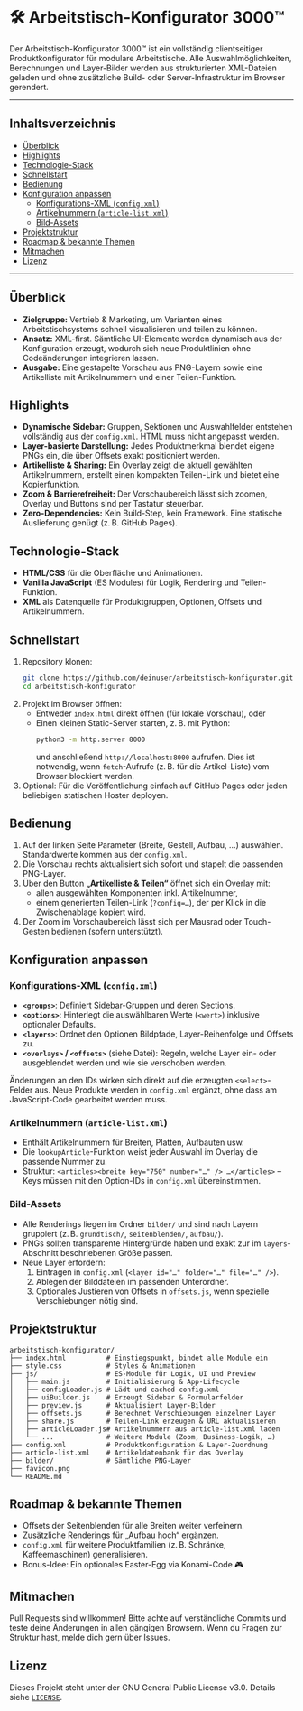 # 🛠️ Arbeitstisch-Konfigurator 3000™

Der Arbeitstisch-Konfigurator 3000™ ist ein vollständig clientseitiger Produktkonfigurator für modulare Arbeitstische. Alle Auswahlmöglichkeiten, Berechnungen und Layer-Bilder werden aus strukturierten XML-Dateien geladen und ohne zusätzliche Build- oder Server-Infrastruktur im Browser gerendert.

---

## Inhaltsverzeichnis
- [Überblick](#überblick)
- [Highlights](#highlights)
- [Technologie-Stack](#technologie-stack)
- [Schnellstart](#schnellstart)
- [Bedienung](#bedienung)
- [Konfiguration anpassen](#konfiguration-anpassen)
  - [Konfigurations-XML (`config.xml`)](#konfigurations-xml-configxml)
  - [Artikelnummern (`article-list.xml`)](#artikelnummern-article-listxml)
  - [Bild-Assets](#bild-assets)
- [Projektstruktur](#projektstruktur)
- [Roadmap & bekannte Themen](#roadmap--bekannte-themen)
- [Mitmachen](#mitmachen)
- [Lizenz](#lizenz)

---

## Überblick
- **Zielgruppe:** Vertrieb & Marketing, um Varianten eines Arbeitstischsystems schnell visualisieren und teilen zu können.
- **Ansatz:** XML-first. Sämtliche UI-Elemente werden dynamisch aus der Konfiguration erzeugt, wodurch sich neue Produktlinien ohne Codeänderungen integrieren lassen.
- **Ausgabe:** Eine gestapelte Vorschau aus PNG-Layern sowie eine Artikelliste mit Artikelnummern und einer Teilen-Funktion.

## Highlights
- **Dynamische Sidebar:** Gruppen, Sektionen und Auswahlfelder entstehen vollständig aus der `config.xml`. HTML muss nicht angepasst werden.
- **Layer-basierte Darstellung:** Jedes Produktmerkmal blendet eigene PNGs ein, die über Offsets exakt positioniert werden.
- **Artikelliste & Sharing:** Ein Overlay zeigt die aktuell gewählten Artikelnummern, erstellt einen kompakten Teilen-Link und bietet eine Kopierfunktion.
- **Zoom & Barrierefreiheit:** Der Vorschaubereich lässt sich zoomen, Overlay und Buttons sind per Tastatur steuerbar.
- **Zero-Dependencies:** Kein Build-Step, kein Framework. Eine statische Auslieferung genügt (z. B. GitHub Pages).

## Technologie-Stack
- **HTML/CSS** für die Oberfläche und Animationen.
- **Vanilla JavaScript** (ES Modules) für Logik, Rendering und Teilen-Funktion.
- **XML** als Datenquelle für Produktgruppen, Optionen, Offsets und Artikelnummern.

## Schnellstart
1. Repository klonen:
   ```bash
   git clone https://github.com/deinuser/arbeitstisch-konfigurator.git
   cd arbeitstisch-konfigurator
   ```
2. Projekt im Browser öffnen:
   - Entweder `index.html` direkt öffnen (für lokale Vorschau), oder
   - Einen kleinen Static-Server starten, z. B. mit Python:
     ```bash
     python3 -m http.server 8000
     ```
     und anschließend `http://localhost:8000` aufrufen. Dies ist notwendig, wenn `fetch`-Aufrufe (z. B. für die Artikel-Liste) vom Browser blockiert werden.
3. Optional: Für die Veröffentlichung einfach auf GitHub Pages oder jeden beliebigen statischen Hoster deployen.

## Bedienung
1. Auf der linken Seite Parameter (Breite, Gestell, Aufbau, …) auswählen. Standardwerte kommen aus der `config.xml`.
2. Die Vorschau rechts aktualisiert sich sofort und stapelt die passenden PNG-Layer.
3. Über den Button **„Artikelliste & Teilen“** öffnet sich ein Overlay mit:
   - allen ausgewählten Komponenten inkl. Artikelnummer,
   - einem generierten Teilen-Link (`?config=…`), der per Klick in die Zwischenablage kopiert wird.
4. Der Zoom im Vorschaubereich lässt sich per Mausrad oder Touch-Gesten bedienen (sofern unterstützt).

## Konfiguration anpassen

### Konfigurations-XML (`config.xml`)
- **`<groups>`**: Definiert Sidebar-Gruppen und deren Sections.
- **`<options>`**: Hinterlegt die auswählbaren Werte (`<wert>`) inklusive optionaler Defaults.
- **`<layers>`**: Ordnet den Optionen Bildpfade, Layer-Reihenfolge und Offsets zu.
- **`<overlays>` / `<offsets>`** (siehe Datei): Regeln, welche Layer ein- oder ausgeblendet werden und wie sie verschoben werden.

Änderungen an den IDs wirken sich direkt auf die erzeugten `<select>`-Felder aus. Neue Produkte werden in `config.xml` ergänzt, ohne dass am JavaScript-Code gearbeitet werden muss.

### Artikelnummern (`article-list.xml`)
- Enthält Artikelnummern für Breiten, Platten, Aufbauten usw.
- Die `lookupArticle`-Funktion weist jeder Auswahl im Overlay die passende Nummer zu.
- Struktur: `<articles><breite key="750" number="…" /> …</articles>` – Keys müssen mit den Option-IDs in `config.xml` übereinstimmen.

### Bild-Assets
- Alle Renderings liegen im Ordner `bilder/` und sind nach Layern gruppiert (z. B. `grundtisch/`, `seitenblenden/`, `aufbau/`).
- PNGs sollten transparente Hintergründe haben und exakt zur im `layers`-Abschnitt beschriebenen Größe passen.
- Neue Layer erfordern:
  1. Eintragen in `config.xml` (`<layer id="…" folder="…" file="…" />`).
  2. Ablegen der Bilddateien im passenden Unterordner.
  3. Optionales Justieren von Offsets in `offsets.js`, wenn spezielle Verschiebungen nötig sind.

## Projektstruktur
```text
arbeitstisch-konfigurator/
├── index.html          # Einstiegspunkt, bindet alle Module ein
├── style.css           # Styles & Animationen
├── js/                 # ES-Module für Logik, UI und Preview
│   ├── main.js         # Initialisierung & App-Lifecycle
│   ├── configLoader.js # Lädt und cached config.xml
│   ├── uiBuilder.js    # Erzeugt Sidebar & Formularfelder
│   ├── preview.js      # Aktualisiert Layer-Bilder
│   ├── offsets.js      # Berechnet Verschiebungen einzelner Layer
│   ├── share.js        # Teilen-Link erzeugen & URL aktualisieren
│   ├── articleLoader.js# Artikelnummern aus article-list.xml laden
│   └── ...             # Weitere Module (Zoom, Business-Logik, …)
├── config.xml          # Produktkonfiguration & Layer-Zuordnung
├── article-list.xml    # Artikeldatenbank für das Overlay
├── bilder/             # Sämtliche PNG-Layer
├── favicon.png
└── README.md
```

## Roadmap & bekannte Themen
- Offsets der Seitenblenden für alle Breiten weiter verfeinern.
- Zusätzliche Renderings für „Aufbau hoch“ ergänzen.
- `config.xml` für weitere Produktfamilien (z. B. Schränke, Kaffeemaschinen) generalisieren.
- Bonus-Idee: Ein optionales Easter-Egg via Konami-Code 🎮

## Mitmachen
Pull Requests sind willkommen! Bitte achte auf verständliche Commits und teste deine Änderungen in allen gängigen Browsern. Wenn du Fragen zur Struktur hast, melde dich gern über Issues.

## Lizenz
Dieses Projekt steht unter der GNU General Public License v3.0. Details siehe [`LICENSE`](LICENSE).
